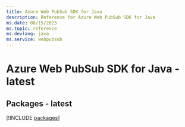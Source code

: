 ```yaml
---
title: Azure Web PubSub SDK for Java
description: Reference for Azure Web PubSub SDK for Java
ms.date: 08/15/2025
ms.topic: reference
ms.devlang: java
ms.service: webpubsub
---
```

# Azure Web PubSub SDK for Java - latest
## Packages - latest
[!INCLUDE [packages](web-pubsub-index.md)]